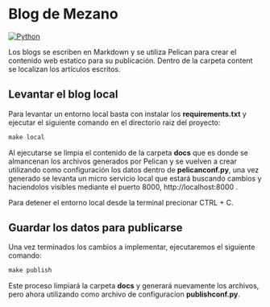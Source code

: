 # Blog de Mezano

[![Python](https://img.shields.io/badge/python-black?style=for-the-badge&logo=python)](https://github.com/mezano85/blog)

Los blogs se escriben en Markdown y se utiliza Pelican para crear el contenido web estatico
para su publicación. Dentro de la carpeta content se localizan los artículos escritos.
## Levantar el blog local

Para levantar un entorno local basta con instalar los **requirements.txt** y ejecutar el siguiente
comando en el directorio raiz del proyecto:

```python
make local
```

Al ejecutarse se limpia el contenido de la carpeta **docs** que es donde se almancenan los
archivos generados por Pelican y se vuelven a crear utilizando como configuración los datos
dentro de **pelicanconf.py**, una vez generado se levanta un micro servicio local que estará
buscando cambios y haciendolos visibles mediante el puerto 8000, http://localhost:8000 .

Para detener el entorno local desde la terminal precionar CTRL + C.

## Guardar los datos para publicarse

Una vez terminados los cambios a implementar, ejecutaremos el siguiente comando:

```python
make publish
```

Este proceso limpiará la carpeta **docs** y generará nuevamente los archivos, pero ahora
utilizando como archivo de configuracion **publishconf.py**.